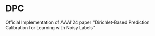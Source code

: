 # DPC
Official Implementation of AAAI'24 paper "Dirichlet-Based Prediction Calibration for Learning with Noisy Labels"
